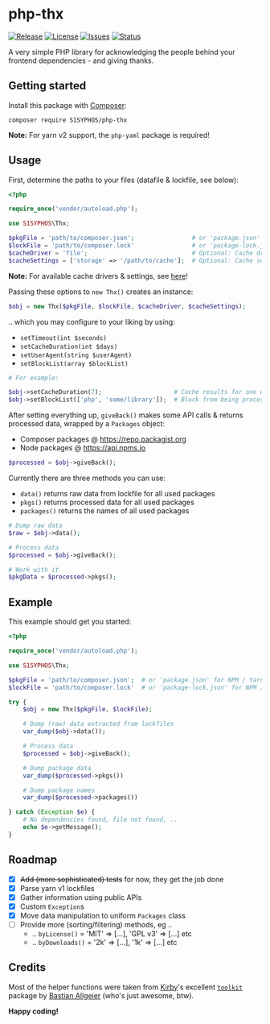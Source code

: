 # php-thx
[![Release](https://img.shields.io/github/release/S1SYPHOS/php-thx.svg)](https://github.com/S1SYPHOS/php-thx/releases) [![License](https://img.shields.io/github/license/S1SYPHOS/php-thx.svg)](https://github.com/S1SYPHOS/php-thx/blob/main/LICENSE) [![Issues](https://img.shields.io/github/issues/S1SYPHOS/php-thx.svg)](https://github.com/S1SYPHOS/php-thx/issues) [![Status](https://travis-ci.org/S1SYPHOS/php-thx.svg?branch=main)](https://travis-ci.org/S1SYPHOS/php-thx)

A very simple PHP library for acknowledging the people behind your frontend dependencies - and giving thanks.


## Getting started

Install this package with [Composer](https://getcomposer.org):

```text
composer require S1SYPHOS/php-thx
```

**Note:**
For yarn v2 support, the `php-yaml` package is required!


## Usage

First, determine the paths to your files (datafile & lockfile, see below):

```php
<?php

require_once('vendor/autoload.php');

use S1SYPHOS\Thx;

$pkgFile = 'path/to/composer.json';                # or 'package.json' for NPM / Yarn
$lockFile = 'path/to/composer.lock'                # or 'package-lock.json' for NPM / 'yarn.lock' for Yarn
$cacheDriver = 'file';                             # Optional: Cache driver, see below
$cacheSettings = ['storage' => '/path/to/cache'];  # Optional: Cache settings, see below
```

**Note:**
For available cache drivers & settings, see [here](https://github.com/terrylinooo/simple-cache)!

Passing these options to `new Thx()` creates an instance:

```php
$obj = new Thx($pkgFile, $lockFile, $cacheDriver, $cacheSettings);
```

.. which you may configure to your liking by using:

- `setTimeout(int $seconds)`
- `setCacheDuration(int $days)`
- `setUserAgent(string $userAgent)`
- `setBlockList(array $blockList)`

```php
# For example:

$obj->setCacheDuration(7);                    # Cache results for one week
$obj->setBlockList(['php', 'some/library']);  # Block from being processed
```

After setting everything up, `giveBack()` makes some API calls & returns processed data, wrapped by a `Packages` object:

- Composer packages @ https://repo.packagist.org
- Node packages @ https://api.npms.io

```php
$processed = $obj->giveBack();
```

Currently there are three methods you can use:

- `data()` returns raw data from lockfile for all used packages
- `pkgs()` returns processed data for all used packages
- `packages()` returns the names of all used packages

```php
# Dump raw data
$raw = $obj->data();

# Process data
$processed = $obj->giveBack();

# Work with it
$pkgData = $processed->pkgs();
```


## Example

This example should get you started:

```php
<?php

require_once('vendor/autoload.php');

use S1SYPHOS\Thx;

$pkgFile = 'path/to/composer.json';  # or 'package.json' for NPM / Yarn
$lockFile = 'path/to/composer.lock'  # or 'package-lock.json' for NPM / 'yarn.lock' for Yarn

try {
    $obj = new Thx($pkgFile, $lockFile);

    # Dump (raw) data extracted from lockfiles
    var_dump($obj->data());

    # Process data
    $processed = $obj->giveBack();

    # Dump package data
    var_dump($processed->pkgs())

    # Dump package names
    var_dump($processed->packages())

} catch (Exception $e) {
    # No dependencies found, file not found, ..
    echo $e->getMessage();
}
```


## Roadmap

- [x] ~~Add (more sophisticated) tests~~ for now, they get the job done
- [x] Parse yarn v1 lockfiles
- [x] Gather information using public APIs
- [x] Custom `Exception`s
- [x] Move data manipulation to uniform `Packages` class
- [ ] Provide more (sorting/filtering) methods, eg ..
    - .. `byLicense()` = 'MIT' => [...], 'GPL v3' => [...] etc
    - .. `byDownloads()` = '2k' => [...], '1k' => [...] etc


## Credits

Most of the helper functions were taken from [Kirby](https://getkirby.com)'s excellent [`toolkit`](https://github.com/getkirby-v2/toolkit) package by [Bastian Allgeier](https://github.com/bastianallgeier) (who's just awesome, btw).


**Happy coding!**
